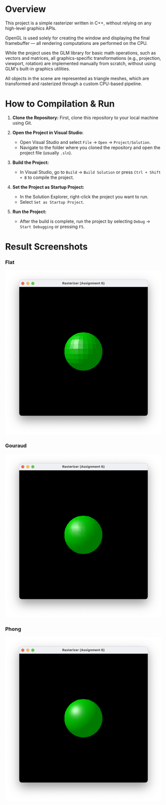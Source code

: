 # Overview

This project is a simple rasterizer written in C++, without relying on any high-level graphics APIs.

OpenGL is used solely for creating the window and displaying the final framebuffer — all rendering computations are performed on the CPU.

While the project uses the GLM library for basic math operations, such as vectors and matrices, all graphics-specific transformations (e.g., projection, viewport, rotation) are implemented manually from scratch, without using GLM's built-in graphics utilities.

All objects in the scene are represented as triangle meshes, which are transformed and rasterized through a custom CPU-based pipeline.

# How to Compilation & Run

1. **Clone the Repository:**
   First, clone this repository to your local machine using Git.

2. **Open the Project in Visual Studio:**
   - Open Visual Studio and select `File` -> `Open` -> `Project/Solution`.
   - Navigate to the folder where you cloned the repository and open the project file (usually `.sln`).

3. **Build the Project:**
   - In Visual Studio, go to `Build` -> `Build Solution` or press `Ctrl + Shift + B` to compile the project.
  
4. **Set the Project as Startup Project:**
	- In the Solution Explorer, right-click the project you want to run.
	- Select `Set as Startup Project`.

5. **Run the Project:**
   - After the build is complete, run the project by selecting `Debug` -> `Start Debugging` or pressing `F5`.

# Result Screenshots

### Flat
![output_flat](screenshot/output_flat.png)

### Gouraud
![output_gouraud](screenshot/output_gouraud.png)

### Phong
![output_phong](screenshot/output_phong.png)
